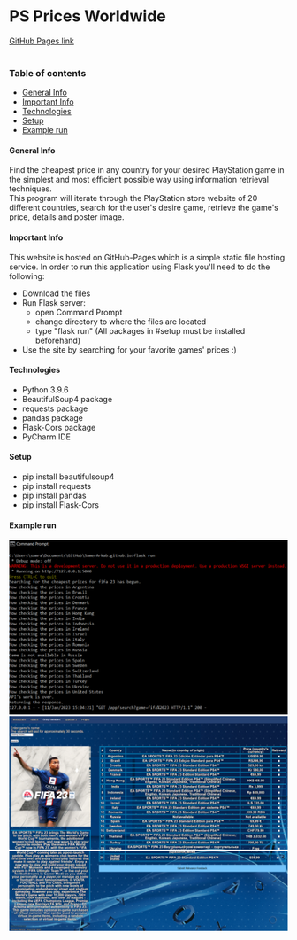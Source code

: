 # PS Prices Worldwide
[GitHub Pages link](https://samerarkab.github.io/PSPricesWorldwide/)
<br><br>

### Table of contents
* [General Info](#general-info)
* [Important Info](#important-info)
* [Technologies](#technologies)
* [Setup](#setup)
* [Example run](#example-run)

#### General Info
Find the cheapest price in any country for your desired PlayStation game in the simplest and most efficient possible way using information retrieval techniques.
<br>This program will iterate through the PlayStation store website of 20 different countries, search for the user's desire game, retrieve the game's price, details and poster image.

#### Important Info
This website is hosted on GitHub-Pages which is a simple static file hosting service. In order to run this application using Flask you'll need to do the following: 
- Download the files
- Run Flask server:
  - open Command Prompt
  - change directory to where the files are located
  - type "flask run" (All packages in #setup must be installed beforehand) 
- Use the site by searching for your favorite games' prices :)

#### Technologies
* Python 3.9.6
* BeautifulSoup4 package
* requests package
* pandas package
* Flask-Cors package
* PyCharm IDE

#### Setup
* pip install beautifulsoup4
* pip install requests
* pip install pandas
* pip install Flask-Cors

#### Example run
![image](./example_run/IR1.png) <br>
![image](./example_run/IR2.png) <br>
![image](./example_run/IR3.png) <br>
<br>
